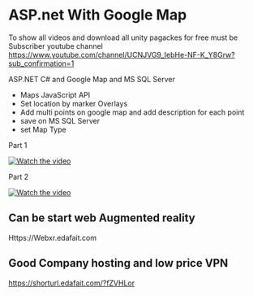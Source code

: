 # ASP.net With Google Map

To show all videos and download  all unity pagackes for free must be Subscriber youtube channel 
https://www.youtube.com/channel/UCNJVG9_IebHe-NF-K_Y8Grw?sub_confirmation=1


ASP.NET C# and Google Map  and MS SQL Server 

* Maps JavaScript API 
* Set location by marker Overlays 
* Add multi points on google map and add description for each point 
* save on MS SQL Server  
* set Map Type

Part 1

[![Watch the video](https://img.youtube.com/vi/nSt-6bg79eM/0.jpg)](https://youtu.be/nSt-6bg79eM)


Part 2

[![Watch the video](https://img.youtube.com/vi/yRAaWvleaGk/0.jpg)](https://youtu.be/yRAaWvleaGk)




## Can be start web Augmented reality

Https://Webxr.edafait.com

## Good Company hosting and low price VPN 
https://shorturl.edafait.com/?fZVHLor
